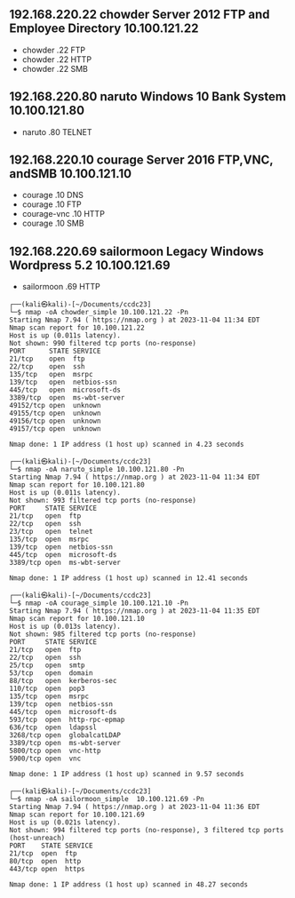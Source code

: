 ## 192.168.220.22 chowder Server 2012 FTP and Employee Directory 10.100.121.22
- chowder .22 FTP
- chowder .22 HTTP
- chowder .22 SMB
## 192.168.220.80 naruto Windows 10 Bank System 10.100.121.80
- naruto .80 TELNET
## 192.168.220.10 courage Server 2016 FTP,VNC, andSMB 10.100.121.10
- courage .10 DNS
- courage .10 FTP
- courage-vnc .10 HTTP
- courage .10 SMB
## 192.168.220.69 sailormoon Legacy Windows Wordpress 5.2 10.100.121.69
- sailormoon .69 HTTP

``` https://github.com/DigitalRuby/IPBan
┌──(kali㉿kali)-[~/Documents/ccdc23]
└─$ nmap -oA chowder_simple 10.100.121.22 -Pn
Starting Nmap 7.94 ( https://nmap.org ) at 2023-11-04 11:34 EDT
Nmap scan report for 10.100.121.22
Host is up (0.011s latency).
Not shown: 990 filtered tcp ports (no-response)
PORT      STATE SERVICE
21/tcp    open  ftp
22/tcp    open  ssh
135/tcp   open  msrpc
139/tcp   open  netbios-ssn
445/tcp   open  microsoft-ds
3389/tcp  open  ms-wbt-server
49152/tcp open  unknown
49155/tcp open  unknown
49156/tcp open  unknown
49157/tcp open  unknown

Nmap done: 1 IP address (1 host up) scanned in 4.23 seconds
                                                                                                                                         
┌──(kali㉿kali)-[~/Documents/ccdc23]
└─$ nmap -oA naruto_simple 10.100.121.80 -Pn
Starting Nmap 7.94 ( https://nmap.org ) at 2023-11-04 11:34 EDT
Nmap scan report for 10.100.121.80
Host is up (0.011s latency).
Not shown: 993 filtered tcp ports (no-response)
PORT     STATE SERVICE
21/tcp   open  ftp
22/tcp   open  ssh
23/tcp   open  telnet
135/tcp  open  msrpc
139/tcp  open  netbios-ssn
445/tcp  open  microsoft-ds
3389/tcp open  ms-wbt-server

Nmap done: 1 IP address (1 host up) scanned in 12.41 seconds
                                                                                                                                         
┌──(kali㉿kali)-[~/Documents/ccdc23]
└─$ nmap -oA courage_simple 10.100.121.10 -Pn
Starting Nmap 7.94 ( https://nmap.org ) at 2023-11-04 11:35 EDT
Nmap scan report for 10.100.121.10
Host is up (0.013s latency).
Not shown: 985 filtered tcp ports (no-response)
PORT     STATE SERVICE
21/tcp   open  ftp
22/tcp   open  ssh
25/tcp   open  smtp
53/tcp   open  domain
88/tcp   open  kerberos-sec
110/tcp  open  pop3
135/tcp  open  msrpc
139/tcp  open  netbios-ssn
445/tcp  open  microsoft-ds
593/tcp  open  http-rpc-epmap
636/tcp  open  ldapssl
3268/tcp open  globalcatLDAP
3389/tcp open  ms-wbt-server
5800/tcp open  vnc-http
5900/tcp open  vnc

Nmap done: 1 IP address (1 host up) scanned in 9.57 seconds
                                                                                                                                         
┌──(kali㉿kali)-[~/Documents/ccdc23]
└─$ nmap -oA sailormoon_simple  10.100.121.69 -Pn
Starting Nmap 7.94 ( https://nmap.org ) at 2023-11-04 11:36 EDT
Nmap scan report for 10.100.121.69
Host is up (0.021s latency).
Not shown: 994 filtered tcp ports (no-response), 3 filtered tcp ports (host-unreach)
PORT    STATE SERVICE
21/tcp  open  ftp
80/tcp  open  http
443/tcp open  https

Nmap done: 1 IP address (1 host up) scanned in 48.27 seconds
```
